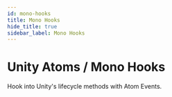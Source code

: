 ```yaml
---
id: mono-hooks
title: Mono Hooks
hide_title: true
sidebar_label: Mono Hooks
---
```


# Unity Atoms / Mono Hooks

Hook into Unity's lifecycle methods with Atom Events. 
